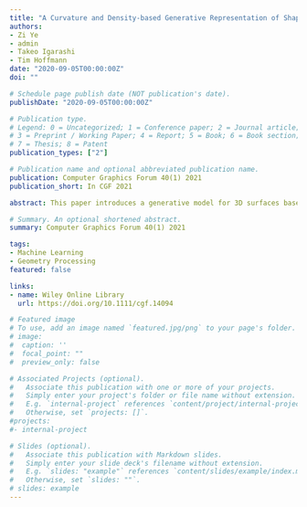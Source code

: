 ```yaml
---
title: "A Curvature and Density‐based Generative Representation of Shapes"
authors:
- Zi Ye
- admin
- Takeo Igarashi
- Tim Hoffmann
date: "2020-09-05T00:00:00Z"
doi: ""

# Schedule page publish date (NOT publication's date).
publishDate: "2020-09-05T00:00:00Z"

# Publication type.
# Legend: 0 = Uncategorized; 1 = Conference paper; 2 = Journal article;
# 3 = Preprint / Working Paper; 4 = Report; 5 = Book; 6 = Book section;
# 7 = Thesis; 8 = Patent
publication_types: ["2"]

# Publication name and optional abbreviated publication name.
publication: Computer Graphics Forum 40(1) 2021
publication_short: In CGF 2021

abstract: This paper introduces a generative model for 3D surfaces based on a representation of shapes with mean curvature and metric, which are invariant under rigid transformation. Hence, compared with existing 3D machine learning frameworks, our model substantially reduces the influence of translation and rotation. In addition, the local structure of shapes will be more precisely captured, since the curvature is explicitly encoded in our model. Specifically, every surface is first conformally mapped to a canonical domain, such as a unit disk or a unit sphere. Then, it is represented by two functions":" the mean curvature half‐density and the vertex density, over this canonical domain. Assuming that input shapes follow a certain distribution in a latent space, we use the variational autoencoder to learn the latent space representation. After the learning, we can generate variations of shapes by randomly sampling the distribution in the latent space. Surfaces with triangular meshes can be reconstructed from the generated data by applying isotropic remeshing and spin transformation, which is given by Dirac equation. We demonstrate the effectiveness of our model on datasets of man‐made and biological shapes and compare the results with other methods.

# Summary. An optional shortened abstract.
summary: Computer Graphics Forum 40(1) 2021

tags:
- Machine Learning
- Geometry Processing
featured: false

links:
- name: Wiley Online Library
  url: https://doi.org/10.1111/cgf.14094

# Featured image
# To use, add an image named `featured.jpg/png` to your page's folder. 
# image:
#  caption: ''
#  focal_point: ""
#  preview_only: false

# Associated Projects (optional).
#   Associate this publication with one or more of your projects.
#   Simply enter your project's folder or file name without extension.
#   E.g. `internal-project` references `content/project/internal-project/index.md`.
#   Otherwise, set `projects: []`.
#projects:
#- internal-project

# Slides (optional).
#   Associate this publication with Markdown slides.
#   Simply enter your slide deck's filename without extension.
#   E.g. `slides: "example"` references `content/slides/example/index.md`.
#   Otherwise, set `slides: ""`.
# slides: example
---
```



